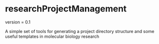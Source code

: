 # researchProjectManagement

version = 0.1

A simple set of tools for generating a project directory structure and some useful templates in molecular biology research

